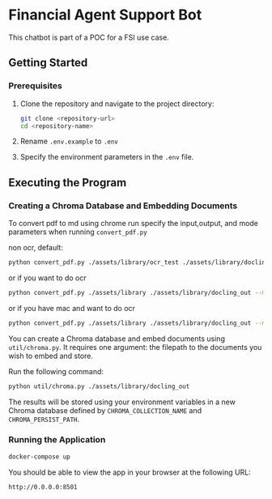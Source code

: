 # Financial Agent Support Bot

This chatbot is part of a POC for a FSI use case. 

## Getting Started

### Prerequisites

1. Clone the repository and navigate to the project directory:

   ```zsh
   git clone <repository-url>
   cd <repository-name>
   ```

2. Rename `.env.example` to  `.env`

3. Specify the environment parameters in the `.env` file.

## Executing the Program

### Creating a Chroma Database and Embedding Documents

To convert pdf to md using chrome run specify the input,output, and mode parameters when running `convert_pdf.py`

non ocr, default:
 ```zsh
python convert_pdf.py ./assets/library/ocr_test ./assets/library/docling_out/ocr
 ```

 or if you want to do ocr
 ```zsh
python convert_pdf.py ./assets/library ./assets/library/docling_out --mode ocr
 ```

 or if you have mac and want to do ocr
 ```zsh
python convert_pdf.py ./assets/library ./assets/library/docling_out --mode mac_ocr
 ```

You can create a Chroma database and embed documents using `util/chroma.py`. It requires one argument: the filepath to the documents you wish to embed and store.

Run the following command:

```zsh
python util/chroma.py ./assets/library/docling_out
```

The results will be stored using your environment variables in a new Chroma database defined by `CHROMA_COLLECTION_NAME` and `CHROMA_PERSIST_PATH`.

### Running the Application

```zsh
docker-compose up
```

You should be able to view the app in your browser at the following URL:

```
http://0.0.0.0:8501
```
